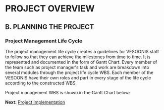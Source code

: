 # PROJECT OVERVIEW
## B. PLANNING THE PROJECT

### Project Management Life Cycle

<p class="text-justify"> 
The project management life cycle creates a guidelines for VESOONIS staff to follow so that they can achieve the milestones from time to time. It is represented and documented in the form of Gantt Chart. Every member of the team such as project manager's task and work are breakdown into several modules through the project life cycle WBS. Each member of the VESOONIS have their own roles and part in every stage of the life cycle according to the constructed WBS. 
</p>

Project management WBS is shown in the Gantt Chart below:



































**Next:** [Project Implementation](/Project-Management-Plan/C-Project-Implementation.md)
